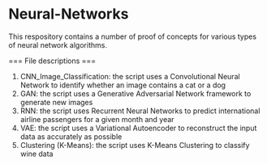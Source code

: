 # Neural-Networks
This respository contains a number of proof of concepts for various types of neural network algorithms.

=== File descriptions ===

1. CNN_Image_Classification: the script uses a Convolutional Neural Network to identify whether an image contains a cat or a dog
2. GAN: the script uses a Generative Adversarial Network framework to generate new images
3. RNN: the script uses Recurrent Neural Networks to predict international airline passengers for a given month and year
4. VAE: the script uses a Variational Autoencoder to reconstruct the input data as accurately as possible
5. Clustering (K-Means): the script uses K-Means Clustering to classify wine data
